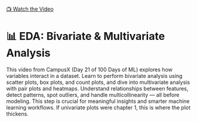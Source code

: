 [📺 Watch the Video](https://youtu.be/6D3VtEfCw7w)

# 📊 EDA: Bivariate & Multivariate Analysis

This video from CampusX (Day 21 of 100 Days of ML) explores how variables interact in a dataset. Learn to perform bivariate analysis using scatter plots, box plots, and count plots, and dive into multivariate analysis with pair plots and heatmaps. Understand relationships between features, detect patterns, spot outliers, and handle multicollinearity — all before modeling. This step is crucial for meaningful insights and smarter machine learning workflows. If univariate plots were chapter 1, this is where the plot thickens.  

